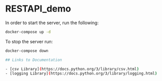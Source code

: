 # RESTAPI_demo

In order to start the server, run the following:

```bash
docker-compose up -d
```

To stop the server run:

```bash
docker-compose down

## Links to Documentation

- [csv Library](https://docs.python.org/3/library/csv.html)
- [logging Library](https://docs.python.org/3/library/logging.html)